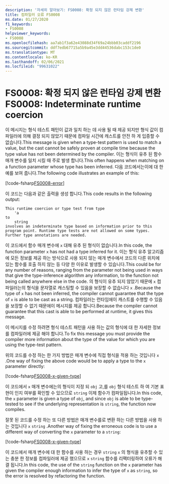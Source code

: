 ```yaml
---
description: '자세히 알아보기: FS0008: 확정 되지 않은 런타임 강제 변환'
title: 컴파일러 오류 FS0008
ms.date: 01/27/2020
f1_keywords:
- FS0008
helpviewer_keywords:
- FS0008
ms.openlocfilehash: aa7ab1f3a62e43088d34f69a24bbb03caddf2196
ms.sourcegitcommit: ddf7edb67715a5b9a45e3dd44536dabc153c1de0
ms.translationtype: MT
ms.contentlocale: ko-KR
ms.lasthandoff: 02/06/2021
ms.locfileid: "99631022"
---
```

# <a name="fs0008-indeterminate-runtime-coercion"></a><span data-ttu-id="54539-103">FS0008: 확정 되지 않은 런타임 강제 변환</span><span class="sxs-lookup"><span data-stu-id="54539-103">FS0008: Indeterminate runtime coercion</span></span>

<span data-ttu-id="54539-104">이 메시지는 형식 테스트 패턴이 값과 일치 하는 데 사용 될 때 제공 되지만 형식 값이 컴파일러에 의해 결정 되지 않았기 때문에 컴파일 시간에 캐스트를 안전 하 게 입증할 수 없습니다.</span><span class="sxs-lookup"><span data-stu-id="54539-104">This message is given when a type-test pattern is used to match a value, but the cast cannot be safely proven at compile time because the type value has not been determined by the compiler.</span></span> <span data-ttu-id="54539-105">이는 형식이 유추 된 함수 매개 변수를 일치 시킬 때 주로 발생 합니다.</span><span class="sxs-lookup"><span data-stu-id="54539-105">This often happens when matching on a function parameter whose type has been inferred.</span></span>  <span data-ttu-id="54539-106">다음 코드에서는이에 대 한 예를 보여 줍니다.</span><span class="sxs-lookup"><span data-stu-id="54539-106">The following code illustrates an example of this:</span></span>

[!code-fsharp[FS0008-error](~/samples/snippets/fsharp/compiler-messages/fs0008.fsx#L2-L5)]

<span data-ttu-id="54539-107">이 코드는 다음과 같은 출력을 생성 합니다.</span><span class="sxs-lookup"><span data-stu-id="54539-107">This code results in the following output:</span></span>

```text
This runtime coercion or type test from type
    'a
to
    string
involves an indeterminate type based on information prior to this program point. Runtime type tests are not allowed on some types. Further type annotations are needed.
```

<span data-ttu-id="54539-108">이 코드에서 함수 매개 변수에 `x` 대해 유추 된 형식이 없습니다.</span><span class="sxs-lookup"><span data-stu-id="54539-108">In this code, the function parameter `x` has not had a type inferred for it.</span></span> <span data-ttu-id="54539-109">이는 형식 유추 알고리즘에 모든 정보를 제공 하는 방식으로 사용 되지 않는 매개 변수에서 코드의 다른 위치에 있는 함수를 호출 하지 않는 등 다양 한 이유로 발생할 수 있습니다.</span><span class="sxs-lookup"><span data-stu-id="54539-109">This could be for any number of reasons, ranging from the parameter not being used in ways that give the type-inference algorithm any information, to the function not being called anywhere else in the code.</span></span>  <span data-ttu-id="54539-110">의 형식이 유추 되지 않았기 때문에 `x` 컴파일러는의 형식을 문자열로 캐스팅할 수 있음을 보장할 수 없습니다 `x` .</span><span class="sxs-lookup"><span data-stu-id="54539-110">Because the type of `x` has not been inferred, the compiler cannot guarantee that the type of `x` is able to be cast as a string.</span></span>  <span data-ttu-id="54539-111">컴파일러는 런타임에이 캐스트를 수행할 수 있음을 보장할 수 없기 때문에이 메시지를 제공 합니다.</span><span class="sxs-lookup"><span data-stu-id="54539-111">Because the compiler cannot guarantee that this cast is able to be performed at runtime, it gives this message.</span></span>

<span data-ttu-id="54539-112">이 메시지를 수정 하려면 형식 테스트 패턴을 사용 하는 값의 형식에 대 한 자세한 정보를 컴파일러에 제공 해야 합니다.</span><span class="sxs-lookup"><span data-stu-id="54539-112">To fix this message you must provide the compiler more information about the type of the value for which you are using the type-test pattern.</span></span>

<span data-ttu-id="54539-113">위의 코드를 수정 하는 한 가지 방법은 매개 변수에 직접 형식을 적용 하는 것입니다 `x` .</span><span class="sxs-lookup"><span data-stu-id="54539-113">One way of fixing the above code would be to apply a type to the `x` parameter directly:</span></span>

[!code-fsharp[FS0008-x-given-type](~/samples/snippets/fsharp/compiler-messages/fs0008.fsx#L8-L11)]

<span data-ttu-id="54539-114">이 코드에서 `x` 매개 변수에는의 형식이 지정 되 `obj` 고,를 `obj` 형식 테스트 하 여 기본 표현이 인지 여부를 확인할 수 있으므로 `string` 이제 함수가 컴파일됩니다.</span><span class="sxs-lookup"><span data-stu-id="54539-114">In this code, the `x` parameter is given a type of `obj`, and since `obj` is able to be type-tested to see if the underlying representation is `string`, the function now compiles.</span></span>

<span data-ttu-id="54539-115">잘못 된 코드를 수정 하는 또 다른 방법은 매개 변수를로 변환 하는 다른 방법을 사용 하는 것입니다 `x` `string` .</span><span class="sxs-lookup"><span data-stu-id="54539-115">Another way of fixing the erroneous code is to use a different way of converting the `x` parameter to a `string`:</span></span>

[!code-fsharp[FS0008-x-given-type](~/samples/snippets/fsharp/compiler-messages/fs0008.fsx#L14-L15)]

<span data-ttu-id="54539-116">이 코드에서 매개 변수에 대 한 함수를 사용 하는 경우 `string` `x` 의 형식을 유추할 수 있는 충분 한 정보를 컴파일러에 제공 했으므로 `x` `string` 함수를 리팩터링하여 오류가 해결 됩니다.</span><span class="sxs-lookup"><span data-stu-id="54539-116">In this code, the use of the `string` function on the `x` parameter has given the compiler enough information to infer the type of `x` as `string`, so the error is resolved by refactoring the function.</span></span>
